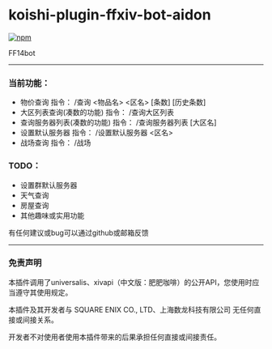 # koishi-plugin-ffxiv-bot-aidon

[![npm](https://img.shields.io/npm/v/koishi-plugin-ffxiv-bot-aidon?style=flat-square)](https://www.npmjs.com/package/koishi-plugin-ffxiv-bot-aidon)

FF14bot
***
### 当前功能：
- 物价查询 指令： /查询 \<物品名\> \<区名\> \[条数\] \[历史条数\]
- 大区列表查询(凑数的功能) 指令： /查询大区列表
- 查询服务器列表(凑数的功能) 指令： /查询服务器列表 \[大区名\]
- 设置默认服务器 指令： /设置默认服务器 \<区名\>
- 战场查询 指令： /战场

### TODO：
- 设置群默认服务器
- 天气查询
- 房屋查询
- 其他趣味或实用功能

有任何建议或bug可以通过github或邮箱反馈
***
### 免责声明
本插件调用了universalis、xivapi（中文版：肥肥咖啡）的公开API，您使用时应当遵守其使用规定。

本插件及其开发者与 SQUARE ENIX CO., LTD、上海数龙科技有限公司 无任何直接或间接关系。

开发者不对使用者使用本插件带来的后果承担任何直接或间接责任。
